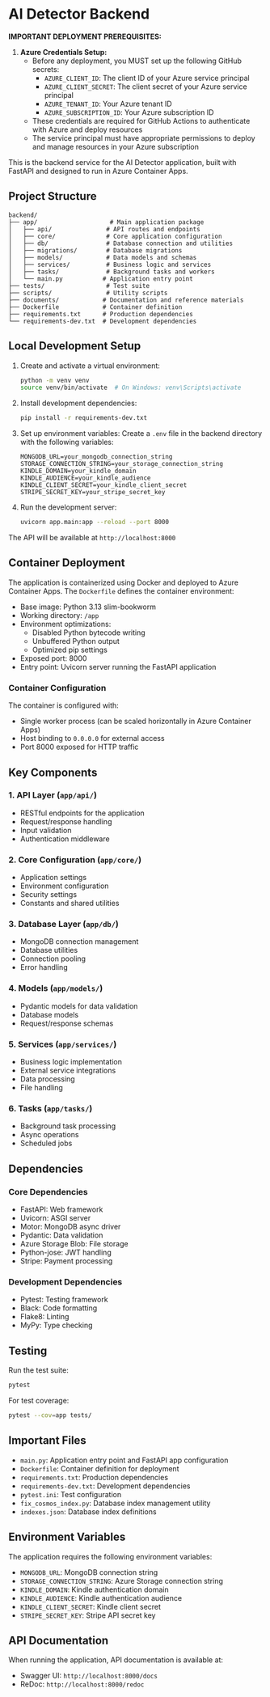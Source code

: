 # AI Detector Backend

**IMPORTANT DEPLOYMENT PREREQUISITES:**
1. **Azure Credentials Setup:**
   - Before any deployment, you MUST set up the following GitHub secrets:
     - `AZURE_CLIENT_ID`: The client ID of your Azure service principal
     - `AZURE_CLIENT_SECRET`: The client secret of your Azure service principal
     - `AZURE_TENANT_ID`: Your Azure tenant ID
     - `AZURE_SUBSCRIPTION_ID`: Your Azure subscription ID
   - These credentials are required for GitHub Actions to authenticate with Azure and deploy resources
   - The service principal must have appropriate permissions to deploy and manage resources in your Azure subscription

This is the backend service for the AI Detector application, built with FastAPI and designed to run in Azure Container Apps.

## Project Structure

```
backend/
├── app/                    # Main application package
│   ├── api/               # API routes and endpoints
│   ├── core/              # Core application configuration
│   ├── db/                # Database connection and utilities
│   ├── migrations/        # Database migrations
│   ├── models/            # Data models and schemas
│   ├── services/          # Business logic and services
│   ├── tasks/             # Background tasks and workers
│   └── main.py           # Application entry point
├── tests/                 # Test suite
├── scripts/               # Utility scripts
├── documents/            # Documentation and reference materials
├── Dockerfile            # Container definition
├── requirements.txt      # Production dependencies
└── requirements-dev.txt  # Development dependencies
```

## Local Development Setup

1. Create and activate a virtual environment:
   ```bash
   python -m venv venv
   source venv/bin/activate  # On Windows: venv\Scripts\activate
   ```

2. Install development dependencies:
   ```bash
   pip install -r requirements-dev.txt
   ```

3. Set up environment variables:
   Create a `.env` file in the backend directory with the following variables:
   ```
   MONGODB_URL=your_mongodb_connection_string
   STORAGE_CONNECTION_STRING=your_storage_connection_string
   KINDLE_DOMAIN=your_kindle_domain
   KINDLE_AUDIENCE=your_kindle_audience
   KINDLE_CLIENT_SECRET=your_kindle_client_secret
   STRIPE_SECRET_KEY=your_stripe_secret_key
   ```

4. Run the development server:
   ```bash
   uvicorn app.main:app --reload --port 8000
   ```

The API will be available at `http://localhost:8000`

## Container Deployment

The application is containerized using Docker and deployed to Azure Container Apps. The `Dockerfile` defines the container environment:

- Base image: Python 3.13 slim-bookworm
- Working directory: `/app`
- Environment optimizations:
  - Disabled Python bytecode writing
  - Unbuffered Python output
  - Optimized pip settings
- Exposed port: 8000
- Entry point: Uvicorn server running the FastAPI application

### Container Configuration

The container is configured with:
- Single worker process (can be scaled horizontally in Azure Container Apps)
- Host binding to `0.0.0.0` for external access
- Port 8000 exposed for HTTP traffic

## Key Components

### 1. API Layer (`app/api/`)
- RESTful endpoints for the application
- Request/response handling
- Input validation
- Authentication middleware

### 2. Core Configuration (`app/core/`)
- Application settings
- Environment configuration
- Security settings
- Constants and shared utilities

### 3. Database Layer (`app/db/`)
- MongoDB connection management
- Database utilities
- Connection pooling
- Error handling

### 4. Models (`app/models/`)
- Pydantic models for data validation
- Database models
- Request/response schemas

### 5. Services (`app/services/`)
- Business logic implementation
- External service integrations
- Data processing
- File handling

### 6. Tasks (`app/tasks/`)
- Background task processing
- Async operations
- Scheduled jobs

## Dependencies

### Core Dependencies
- FastAPI: Web framework
- Uvicorn: ASGI server
- Motor: MongoDB async driver
- Pydantic: Data validation
- Azure Storage Blob: File storage
- Python-jose: JWT handling
- Stripe: Payment processing

### Development Dependencies
- Pytest: Testing framework
- Black: Code formatting
- Flake8: Linting
- MyPy: Type checking

## Testing

Run the test suite:
```bash
pytest
```

For test coverage:
```bash
pytest --cov=app tests/
```

## Important Files

- `main.py`: Application entry point and FastAPI app configuration
- `Dockerfile`: Container definition for deployment
- `requirements.txt`: Production dependencies
- `requirements-dev.txt`: Development dependencies
- `pytest.ini`: Test configuration
- `fix_cosmos_index.py`: Database index management utility
- `indexes.json`: Database index definitions

## Environment Variables

The application requires the following environment variables:

- `MONGODB_URL`: MongoDB connection string
- `STORAGE_CONNECTION_STRING`: Azure Storage connection string
- `KINDLE_DOMAIN`: Kindle authentication domain
- `KINDLE_AUDIENCE`: Kindle authentication audience
- `KINDLE_CLIENT_SECRET`: Kindle client secret
- `STRIPE_SECRET_KEY`: Stripe API secret key

## API Documentation

When running the application, API documentation is available at:
- Swagger UI: `http://localhost:8000/docs`
- ReDoc: `http://localhost:8000/redoc` 